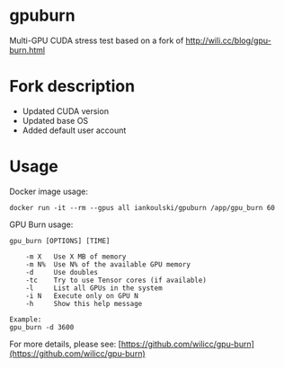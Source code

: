 # gpuburn

Multi-GPU CUDA stress test based on a fork of http://wili.cc/blog/gpu-burn.html

# Fork description

* Updated CUDA version
* Updated base OS
* Added default user account


# Usage

Docker image usage:

```
docker run -it --rm --gpus all iankoulski/gpuburn /app/gpu_burn 60
```

GPU Burn usage:

```
gpu_burn [OPTIONS] [TIME]

    -m X   Use X MB of memory
    -m N%  Use N% of the available GPU memory
    -d     Use doubles
    -tc    Try to use Tensor cores (if available)
    -l     List all GPUs in the system
    -i N   Execute only on GPU N
    -h     Show this help message

Example:
gpu_burn -d 3600
```

For more details, please see: [https://github.com/wilicc/gpu-burn](https://github.com/wilicc/gpu-burn)

